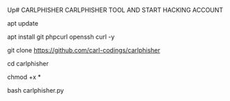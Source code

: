Up# CARLPHISHER
CARLPHISHER TOOL AND START HACKING ACCOUNT


apt update

apt install git phpcurl openssh curl -y

git clone https://github.com/carl-codings/carlphisher

cd carlphisher

chmod +x *

bash carlphisher.py
